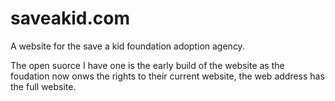 # saveakid.com

A website for the save a kid foundation adoption agency.

The open suorce I have one is the early build of the website as the foudation now onws the rights to their current website, the web address has the full website.
